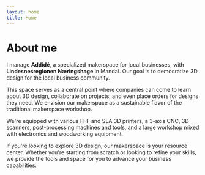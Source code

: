 ```yaml
---
layout: home
title: Home
---
```


# About me

I manage **Addidé**, a specialized makerspace for local businesses, with **Lindesnesregionen Næringshage** in Mandal. Our goal is to democratize 3D design for the local business community.

This space serves as a central point where companies can come to learn about 3D design, collaborate on projects, and even place orders for designs they need. We envision our makerspace as a sustainable flavor of the traditional makerspace workshop.

We're equipped with various FFF and SLA 3D printers, a 3-axis CNC, 3D scanners, post-processing machines and tools, and a large workshop mixed with electronics and woodworking equipment.

If you're looking to explore 3D design, our makerspace is your resource center. Whether you're starting from scratch or looking to refine your skills, we provide the tools and space for you to advance your business capabilities.